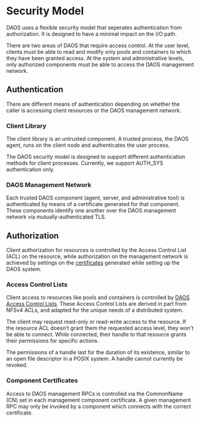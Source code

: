 <a id="4.4"></a>
# Security Model

DAOS uses a flexible security model that seperates authentication from
authorization. It is designed to have a minimal impact on the I/O path.

There are two areas of DAOS that require access control. At the user level,
clients must be able to read and modify only pools and containers to which they
have been granted access. At the system and administrative levels, only
authorized components must be able to access the DAOS management network.

<a id="4.4.1"></a>
## Authentication

There are different means of authentication depending on whether the caller is
accessing client resources or the DAOS management network.

### Client Library

The client library is an untrusted component. A trusted process, the DAOS agent,
runs on the client node and authenticates the user process.

The DAOS security model is designed to support different authentication methods
for client processes. Currently, we support AUTH_SYS authentication only.

### DAOS Management Network

Each trusted DAOS component (agent, server, and administrative tool) is
authenticated by means of a certificate generated for that component. These
components identify one another over the DAOS management network via
mutually-authenticated TLS.

<a id="4.4.2"></a>
## Authorization

Client authorization for resources is controlled by the Access Control List
(ACL) on the resource, while authorization on the management network is
achieved by settings on the
[certificates](/doc/admin/deployment.md#certificate-configuration)
generated while setting up the DAOS system.

### Access Control Lists

Client access to resources like pools and containers is controlled by
[DAOS Access Control Lists](/doc/user/acl.md). These Access Control Lists are
derived in part from NFSv4 ACLs, and adapted for the unique needs of a
distributed system.

The client may request read-only or read-write access to the resource. If the
resource ACL doesn't grant them the requested access level, they won't
be able to connect. While connected, their handle to that resource grants their
permissions for specific actions.

The permissions of a handle last for the duration of its existence, similar to
an open file descriptor in a POSIX system. A handle cannot currently be revoked.

### Component Certificates

Access to DAOS management RPCs is controlled via the CommonName (CN) set in
each management component certificate. A given management RPC may only be
invoked by a component which connects with the correct certificate.
